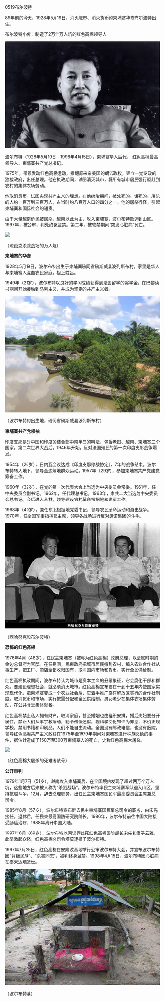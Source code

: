 

0519布尔波特

89年前的今天，1928年5月19日，消灭城市、消灭货币的柬埔寨华裔布尔波特出生。

布尔波特小传：制造了2万个万人坑的红色高棉领导人

![0波尔布特](0波尔布特.jpg) 

波尔布特（1928年5月19日－1998年4月15日），柬埔寨华人后代， 红色高棉最高领导人、柬埔寨共产党总书记。

1975年，带领发动红色高棉运动，推翻原来亲美国的朗诺政权，建立一党专政的独裁政府，出任总理。他在执政期间，试图消灭城市，将所有城市居民强行驱赶到农村的集体农场劳动。

他取消货币，试图实现共产主义的理想。在他统治期间，被处死的、饿死的、屠杀的人约一百万到三百万人，占当时约八百万人口的四分之一。他的屠杀行径，引起柬埔寨和国际社会的谴责。

由于大量越南侨民被屠杀，越南以此为由，攻入柬埔寨，波尔布特败逃到山区。1997年，被公审，判处终身监禁。第二年，被软禁期间“突发心脏病”死亡。

![](https://upload.wikimedia.org/wikipedia/commons/thumb/4/4d/ChoeungEk-Darter-9.jpg/1920px-ChoeungEk-Darter-9.jpg)

（琼邑克杀戮战场的万人坑） 

**柬埔寨的华裔**

1928年5月19日，波尔布特出生于柬埔寨磅同省磅斯威县波列斯布村，家里是华人与柬埔寨人混血农民家庭。祖上姓吕。

1949年（21岁），波尔布特以良好的学习成绩获得到法国留学的奖学金，在巴黎读书期间开始接触到马列主义，并成为坚定的共产主义者。

![3波尔布特的出生地，磅同省磅斯威县波列斯布村](3波尔布特的出生地，磅同省磅斯威县波列斯布村.JPG)

（波尔布特的出生地，磅同省磅斯威县波列斯布村）

**柬埔寨共产党领袖**

印度支那是对中国和印度的结合部中南半岛的叫法，包括老挝、越南、柬埔寨三个国家。第二次世界大战后，1946年开始，反对法国殖民的第一次印度支那战争爆发。

1954年（26岁），日内瓦会议达成《印度支那停战协定》，7年的战争结束。波尔布特转入地下，领导金边等地群众运动。1957年（29岁），参加柬埔寨共产党建党筹备工作。

1960年（32岁），在党的第一次代表大会上当选为中央委员会常委。1961年，任中央委员会副书记。1962年，任代理总书记。1963年，柬共二大当选为中央委员会总书记。会后进入丛林，领导建设农村革命根据地和建军工作。

1968年（40岁），兼任东北根据地党委书记，领导农民革命运动和游击战争。1970年，任全国军事指挥部主席，领导各战场进行反对朗诺集团的斗争。

![3波尔布特和西哈努克](3波尔布特和西哈努克.jpg)

（西哈努克和布尔波特）

 **恐怖的红色高棉**

1976年4月（48岁），任民主柬埔寨（被称为红色高棉）政府总理，以法属时期的金边总督府为官邸。在任期间，民柬政府把城市居民撤到农村，编入农业合作社从事生产，把工厂、商店全部收归国有，取消国内市场和货币，实行全民供给制。

红色高棉执政期间，波尔布特认为城市是资本主义的丑恶象征，它会腐化干部和群众。要建设理想社会，就必须消灭城市。红色高棉宣布要在十到十五年内使国家实现现代化，把柬埔寨变成一个农业社会后，它着手推广原在解放区实行的合作社制度。取消货币和市场，实行按需分配和全民供给制。男女老少在集体农场集体劳动，在公共食堂集体就餐。

红色高棉禁止私人拥有财产，取消家庭，甚至婚姻也由组织安排，婚后夫妇要分开居住。禁止人们从事宗教活动，勒令僧侣还俗。视科学文化知识为罪恶，不设正规学校，禁用书籍和印刷品。人们不能自由流动。全国没有邮政电信，也没有医院。领导红色高棉共产主义政权在1975年至1979年期间对柬埔寨进行种族灭绝的事件，据估计造成了150万至300万柬埔寨人的死亡，史称红色高棉大屠杀。

  ![](https://imgsa.baidu.com/baike/pic/item/3bf33a87e950352a131f985d5143fbf2b2118b6d.jpg)

（红色高棉大屠杀的死难者骸骨）

**公开审判**

1979年1月7日（51岁），越南攻入柬埔寨后，在全国境内发现了超过两万个万人坑，这些地方后来被人称为“杀戮战场”。波尔布特率民主柬埔寨军队退入山区，坚持抗越斗争。12月，辞去总理职务，出任民主柬埔寨国民军最高委员会主席兼总司令。

1985年8月（57岁），波尔布特宣布辞去民主柬埔寨国民军总司令的职务，由宋先接任。退休后，任民柬最高国防研究院院长。1986年，波尔布特前往中国大陆接受肠癌治疗，1988年离开中国大陆。

1997年6月（69岁），波尔布特以间谍罪处死红色高棉国防部长宋先和妻子云雅，此举激起众怒，红色高棉总司令塔莫逮捕了波尔布特。

1997年7月25日，红色高棉在安隆汶基地举行公审波尔布特大会，并宣布波尔布特因“背叛民族”、“杀害同志”，被判终身监禁。1998年4月15日，波尔布特因心脏病在泰柬边境逝世。

![5波尔布特墓](5波尔布特墓.JPG)

（波尔布特墓）


